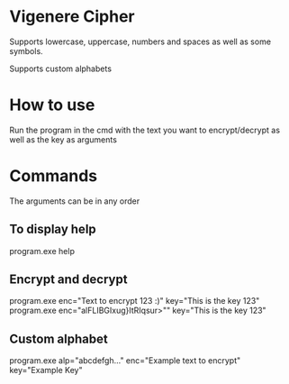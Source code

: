 # Vigenere Cipher

Supports lowercase, uppercase, numbers and spaces as well as some symbols.

Supports custom alphabets

# How to use

Run the program in the cmd with the text you want to encrypt/decrypt as well as the key as arguments


# Commands

The arguments can be in any order

## To display help
program.exe help

## Encrypt and decrypt
program.exe enc="Text to encrypt 123 :)" key="This is the key 123"
program.exe enc="alFLIBGIxug}ItRIqsur>"" key="This is the key 123"

## Custom alphabet
program.exe alp="abcdefgh..." enc="Example text to encrypt" key="Example Key"
